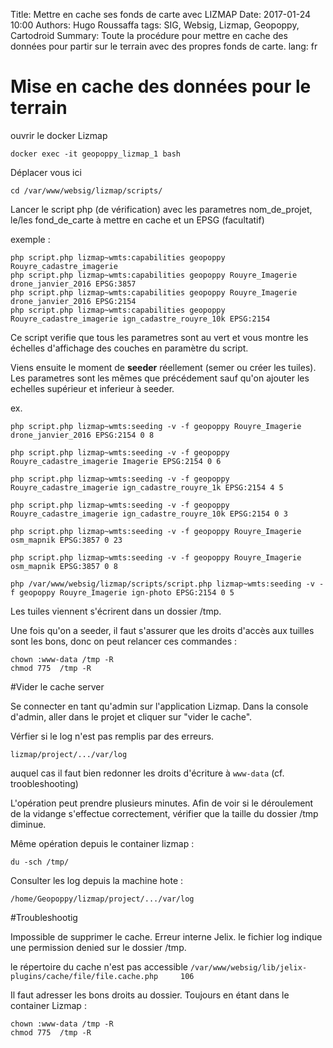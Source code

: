 Title: Mettre en cache ses fonds de carte avec LIZMAP
Date: 2017-01-24 10:00
Authors: Hugo Roussaffa
tags: SIG, Websig, Lizmap, Geopoppy, Cartodroid
Summary: Toute la procédure pour mettre en cache des données pour partir sur le terrain avec des propres fonds de carte.
lang: fr

# Mise en cache des données pour le terrain


ouvrir le docker Lizmap

~~~
docker exec -it geopoppy_lizmap_1 bash
~~~

Déplacer vous ici

~~~
cd /var/www/websig/lizmap/scripts/
~~~

Lancer le script php (de vérification) avec les parametres nom_de_projet, le/les fond_de_carte à mettre en cache et un EPSG (facultatif)
 
exemple :

~~~
php script.php lizmap~wmts:capabilities geopoppy Rouyre_cadastre_imagerie
php script.php lizmap~wmts:capabilities geopoppy Rouyre_Imagerie drone_janvier_2016 EPSG:3857
php script.php lizmap~wmts:capabilities geopoppy Rouyre_Imagerie drone_janvier_2016 EPSG:2154
php script.php lizmap~wmts:capabilities geopoppy Rouyre_cadastre_imagerie ign_cadastre_rouyre_10k EPSG:2154
~~~

Ce script verifie que tous les parametres sont au vert et vous montre les échelles d'affichage des couches en paramètre du script.

Viens ensuite le moment de **seeder** réellement (semer ou créer les tuiles). Les parametres sont les mêmes que précédement sauf qu'on ajouter les echelles supérieur et inferieur à seeder. 

ex.

~~~
php script.php lizmap~wmts:seeding -v -f geopoppy Rouyre_Imagerie drone_janvier_2016 EPSG:2154 0 8

php script.php lizmap~wmts:seeding -v -f geopoppy Rouyre_cadastre_imagerie Imagerie EPSG:2154 0 6

php script.php lizmap~wmts:seeding -v -f geopoppy Rouyre_cadastre_imagerie ign_cadastre_rouyre_1k EPSG:2154 4 5

php script.php lizmap~wmts:seeding -v -f geopoppy Rouyre_cadastre_imagerie ign_cadastre_rouyre_10k EPSG:2154 0 3

php script.php lizmap~wmts:seeding -v -f geopoppy Rouyre_Imagerie osm_mapnik EPSG:3857 0 23

php script.php lizmap~wmts:seeding -v -f geopoppy Rouyre_Imagerie osm_mapnik EPSG:3857 0 8

php /var/www/websig/lizmap/scripts/script.php lizmap~wmts:seeding -v -f geopoppy Rouyre_Imagerie ign-photo EPSG:2154 0 5
~~~

Les tuiles viennent s'écrirent dans un dossier /tmp.

Une fois qu'on a seeder, il faut s'assurer que les droits d'accès aux tuilles sont les bons, donc on peut relancer ces commandes :

~~~
chown :www-data /tmp -R
chmod 775  /tmp -R
~~~


#Vider le cache server

Se connecter en tant qu'admin sur l'application Lizmap. Dans la console d'admin, aller dans le projet et cliquer sur "vider le cache". 

Vérfier si le log n'est pas remplis par des erreurs.

~~~
lizmap/project/.../var/log
~~~
 
auquel cas il faut bien redonner les droits d'écriture à `www-data` (cf. troobleshooting)

L'opération peut prendre plusieurs minutes. Afin de voir si le déroulement de la vidange s'effectue correctement, vérifier que la taille du dossier /tmp diminue.

Même opération depuis le container lizmap :

~~~
du -sch /tmp/ 
~~~

Consulter les log depuis la machine hote :

~~~
/home/Geopoppy/lizmap/project/.../var/log
~~~

#Troubleshootig 

Impossible de supprimer le cache. Erreur interne Jelix. le fichier log indique une permission denied sur le dossier /tmp.


le répertoire du cache n'est pas accessible 
```/var/www/websig/lib/jelix-plugins/cache/file/file.cache.php     106```

Il faut adresser les bons droits au dossier. Toujours en étant dans le container Lizmap :

~~~
chown :www-data /tmp -R
chmod 775  /tmp -R
~~~




